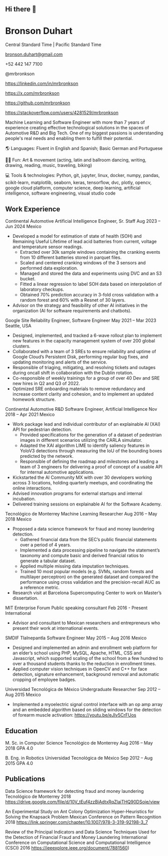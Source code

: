 ## Hi there 👋

<!--
**mrbronkson/mrbronkson** is a ✨ _special_ ✨ repository because its `README.md` (this file) appears on your GitHub profile.

Here are some ideas to get you started:

- 🔭 I’m currently working on ...
- 🌱 I’m currently learning ...
- 👯 I’m looking to collaborate on ...
- 🤔 I’m looking for help with ...
- 💬 Ask me about ...
- 📫 How to reach me: ...
- 😄 Pronouns: ...
- ⚡ Fun fact: ...
-->

# Bronson Duhart

Central Standard Time | Pacific Standard Time

bronson.duhart@gmail.com

+52 442 147 7100

@mrbronkson

https://linkedin.com/in/mrbronkson

https://x.com/mrbronkson

https://github.com/mrbronkson

https://stackoverflow.com/users/4281529/mrbronkson

Machine Learning and Software Engineer with more than 7 years of experience creating effective technological solutions in the spaces of Automotive R&D and Big Tech. One of my biggest passions is understanding people's real needs and enabling them to fulfill their potential.

🌎 Languages: Fluent in English and Spanish; Basic German and Portuguese

🕺🏻 Fun: Art & movement (acting, latin and ballroom dancing, writing, drawing, reading, music, traveling, biking)

💻 Tools & technologies: Python, git, jupyter, linux, docker, numpy, pandas, scikit-learn, matplotlib, seaborn, keras, tensorflow, dvc, plotly, opencv, google cloud platform, computer science, deep learning, artificial intelligence, software engineering, visual studio code

## Work Experience

Continental Automotive
Artificial Intelligence Engineer, Sr. Staff
Aug 2023 – Jun 2024
Mexico

- Developed a model for estimation of state of health (SOH) and Remaining Useful Lifetime of lead acid batteries from current, voltage and temperature sensor readings.
	- Extracted over 30k sample windows containing the cranking events from 10 different batteries stored in parquet files.
	- Scaled and centered cranking windows of the 3 sensors and performed data exploration.
	- Managed and stored the data and experiments using DVC and an S3 bucket.
	- Fitted a linear regression to label SOH data based on interpolation of laboratory checkups.
	- Obtained 70% prediction accuracy in 3-fold cross validation with a random forest and 60% with a Resnet of 30 layers.
- Advisor on the strategy and feasibility of other AI initiatives in the organization (AI for software requirements and chatbots).

Google
Site Reliability Engineer, Software Engineer
May 2021 – Mar 2023
Seattle, USA

- Designed, implemented, and tracked a 6-wave rollout plan to implement new features in the capacity management system of over 200 global clusters.
- Collaborated with a team of 3 SREs to ensure reliability and uptime of Google Cloud’s Persistent Disk, performing regular bug fixes, and updating monitoring and alerts of the service.
- Responsible of triaging, mitigating, and resolving tickets and outages during oncall shift in collaboration with the Dublin rotation.
- Co-responsible of weekly trainings for a group of over 40 Dev and SRE new hires in Q2 and Q3 of 2022.
- Optimized SRE onboarding materials to remove redundancy and increase content clarity and cohesion, and to implement an updated homework structure.

Continental Automotive
R&D Software Engineer, Artificial Intelligence
Nov 2018 – Apr 2021
Mexico

- Work package lead and individual contributor of an explainable AI (XAI) API for pedestrian detection.
	- Provided specifications for the generation of a dataset of pedestrian images in different scenarios utilizing the CARLA simulator.
	- Adapted the XAI algorithm LIME to identify saliency features in YoloV3 detections through measuring the IoU of the bounding boxes predicted by the network.
	- Responsible of defining the roadmap and milestones and leading a team of 3 engineers for delivering a proof of concept of a usable API for internal automotive applications.
- Kickstarted the AI Community MX with over 30 developers working across 3 locations, holding quarterly meetups, and coordinating the online interactions.
- Advised innovation programs for external startups and internal incubation.
- Delivered training sessions on explainable AI for the Software Academy.

Tecnológico de Monterrey
Machine Learning Researcher
Aug 2016 – May 2018
Mexico

- Proposed a data science framework for fraud and money laundering detection.
	- Gathered financial data from the SEC’s public financial statements over a period of 4 years.
	- Implemented a data processing pipeline to navigate the statement’s taxonomy and compute basic and derived financial ratios to generate a tabular dataset.
	- Applied multiple missing data imputation techniques.
	- Trained 10 most popular models (e.g. SVMs, random forests and multilayer perceptron) on the generated dataset and compared the performance using cross validation and the precision-recall AUC as a reference metric.
- Research visit at Barcelona Supercomputing Center to work on Master’s dissertation.

MIT Enterprise Forum
Public speaking consultant
Feb 2016 - Present
International

- Advisor and consultant to Mexican researchers and entrepreneurs who present their work at international events.

SMDIF Tlalnepantla
Software Engineer
May 2015 – Aug 2016
Mexico

- Designed and implemented an admin and enrollment web platform for an elder’s school using PHP, MySQL, Apache, HTML, CSS and Javascript, which supported scaling of the school from a few hundred to over a thousand students thanks to the reduction in enrollment times.
- Applied computer vision techniques in OpenCV and C++ for face detection, signature enhancement, background removal and automatic cropping of employee badges.

Universidad Tecnológica de México
Undergraduate Researcher
Sep 2012 – Aug 2015
Mexico

- Implemented a myoelectric signal control interface with an op amp array and an embedded algorithm based on sliding windows for the detection of forearm muscle activation: https://youtu.be/eJIv5CrFUos

## Education

M. Sc. in Computer Science
Tecnológico de Monterrey
Aug 2016 – May 2018
GPA 4.0

B. Eng. in Robotics
Universidad Tecnológica de México
Sep 2012 – Aug 2015
GPA 4.0

## Publications

Data Science framework for detecting fraud and money laundering
Tecnológico de Monterrey
2018
https://drive.google.com/file/d/10V_tEuf4zzBiAdtxRqZlaiTHQ90DSoie/view

An Experimental Study on Ant Colony Optimization Hyper-Heuristics for Solving the Knapsack Problem
Mexican Conference on Pattern Recognition
2018
https://link.springer.com/chapter/10.1007/978-3-319-92198-3_7

Review of the Principal Indicators and Data Science Techniques Used for the Detection of Financial Fraud and Money Laundering
International Conference on Computational Science and Computational Intelligence (CSCI)
2016
https://ieeexplore.ieee.org/document/7881560)

